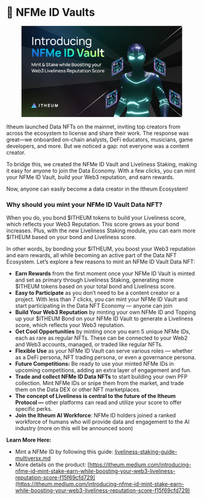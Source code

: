 # 🤖 NFMe ID Vaults

<figure><img src="../.gitbook/assets/image (179).png" alt=""><figcaption></figcaption></figure>

Itheum launched Data NFTs on the mainnet, inviting top creators from across the ecosystem to license and share their work. The response was great—we onboarded on-chain analysts, DeFi educators, musicians, game developers, and more. But we noticed a gap: not everyone was a content creator.

To bridge this, we created the NFMe ID Vault and Liveliness Staking, making it easy for anyone to join the Data Economy. With a few clicks, you can mint your NFMe ID Vault, build your Web3 reputation, and earn rewards.

Now, anyone can easily become a data creator in the Itheum Ecosystem!

### Why should you mint your NFMe ID Vault Data NFT?

When you do, you bond $ITHEUM tokens to build your Liveliness score, which reflects your Web3 Reputation. This score grows as your bond increases. Plus, with the new Liveliness Staking module, you can earn more $ITHEUM based on your bond and Liveliness score.

In other words, by bonding your $ITHEUM, you boost your Web3 reputation and earn rewards, all while becoming an active part of the Data NFT Ecosystem. Let’s explore a few reasons to mint an NFMe ID Vault Data NFT:

* **Earn Rewards** from the first moment once your NFMe ID Vault is minted and set as primary through Liveliness Staking, generating more $ITHEUM tokens based on your total bond and Liveliness score.
* **Easy to Participate** as you don’t need to be a content creator or a project. With less than 7 clicks, you can mint your NFMe ID Vault and start participating in the Data NFT Economy — anyone can join
* **Build Your Web3 Reputation** by minting your own NFMe ID and Topping up your $ITHEUM Bond on your NFMe ID Vault to generate a Liveliness score, which reflects your Web3 reputation.
* **Get Cool Opportunities** by minting once you earn 5 unique NFMe IDs, each as rare as regular NFTs. These can be connected to your Web2 and Web3 accounts, managed, or traded like regular NFTs.
* **Flexible Use** as your NFMe ID Vault can serve various roles — whether as a DeFi persona, NFT trading persona, or even a governance persona.
* **Future Competitions:** Be ready to use your minted NFMe IDs in upcoming competitions, adding an extra layer of engagement and fun.
* **Trade and collect NFMe ID Data NFTs** to start building your own PFP collection. Mint NFMe IDs or snipe them from the market, and trade them on the Data DEX or other NFT marketplaces.
* **The concept of Liveliness is central to the future of the Itheum Protocol —** other platforms can read and utilize your score to offer specific perks.
* **Join the Itheum AI Workforce**: NFMe ID holders joined a ranked workforce of humans who will provide data and engagement to the AI industry (more on this will be announced soon)



**Learn More Here:**&#x20;

* Mint a NFMe ID by following this guide: [liveliness-staking-guide-multiversx.md](../integrators/liveliness-staking-guides/liveliness-staking-guide-multiversx.md "mention")
* More details on the product: [https://itheum.medium.com/introducing-nfme-id-mint-stake-earn-while-boosting-your-web3-liveliness-reputation-score-f15f69cfd729](https://itheum.medium.com/introducing-nfme-id-mint-stake-earn-while-boosting-your-web3-liveliness-reputation-score-f15f69cfd729)



